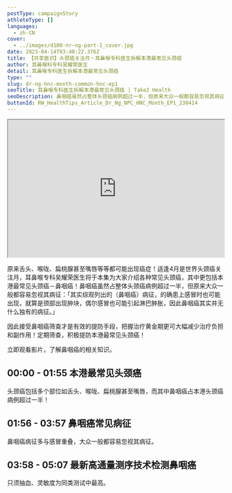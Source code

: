 ```yaml
---
postType: campaignStory
athleteType: []
languages:
  - zh-CN
cover:
  - ../images/d100-nr-ng-part-1_cover.jpg
date: 2023-04-14T03:40:22.376Z
title: 【共享医识】头颈癌关注月－耳鼻喉专科医生拆解本港最常见头颈癌
author: 耳鼻喉科专科吴耀荣医生
detail: 耳鼻喉专科医生拆解本港最常见头颈癌
type: ""
slug: dr-ng-hnc-month-common-hnc-ep1
seoTitle: 耳鼻喉专科医生拆解本港最常见头颈癌 | Take2 Health
seoDescription: 鼻咽癌虽然占整体头颈癌病例超过一半，但原来大众一般都容易忽视其病征，耳鼻喉专科吴耀荣医生为大家拆解最常见头颈癌。
buttonId: RW_HealthTips_Article_Dr_Ng_NPC_HNC_Month_EP1_230414
---
```

<div class="youtube-root"><iframe title="【共享医识】头颈癌关注月－耳鼻喉专科医生拆解本港最常见头颈癌" width="100%" height="320" src="https://www.youtube.com/embed/yKXzkWLSiwg?rel=0" id="yKXzkWLSiwg" loading="lazy" allowfullscreen sandbox="allow-same-origin allow-scripts allow-popups"></iframe></div>

原来舌头、喉咙、扁桃腺甚至嘴唇等等都可能出现癌症！适逢4月是世界头颈癌关注月，耳鼻喉专科吴耀荣医生将于本集为大家介绍各种常见头颈癌，其中更包括本港最常见头颈癌－鼻咽癌！鼻咽癌虽然占整体头颈癌病例超过一半，但原来大众一般都容易忽视其病征：「其实综观列出的（鼻咽癌）病征，的确患上感冒时也可能出现，就算是颈部出现肿块，偶尔感冒也可能引起淋巴肿胀，因此鼻咽癌其实并无什么独有的病征。」

因此接受鼻咽癌筛查才是有效的提防手段，把握治疗黄金期更可大幅减少治疗负担和副作用！定期筛查，积极提防本港最常见头颈癌！

立即观看影片，了解鼻咽癌的相关知识。

## **00:00 - 01:55** 本港最常见头颈癌

头颈癌包括多个部位如舌头、喉咙、扁桃腺甚至嘴唇，而其中鼻咽癌占本港头颈癌病例超过一半！

## 01:56 - 03:57 鼻咽癌常见病征

鼻咽癌病征多与感冒重叠，大众一般都容易忽视其病征。

## 03:58 - 0﻿5:07 最新高通量测序技术检测鼻咽癌

只须抽血、灵敏度为同类测试中最高。